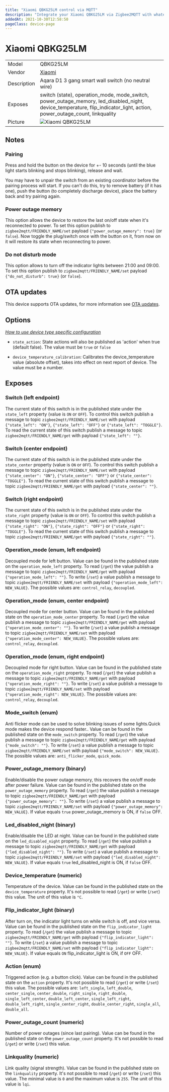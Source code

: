 ```yaml
---
title: "Xiaomi QBKG25LM control via MQTT"
description: "Integrate your Xiaomi QBKG25LM via Zigbee2MQTT with whatever smart home infrastructure you are using without the vendor's bridge or gateway."
addedAt: 2021-10-30T12:58:50
pageClass: device-page
---
```


<!-- !!!! -->
<!-- ATTENTION: This file is auto-generated through docgen! -->
<!-- You can only edit the "Notes"-Section between the two comment lines "Notes BEGIN" and "Notes END". -->
<!-- Do not use h1 or h2 heading within "## Notes"-Section. -->
<!-- !!!! -->

# Xiaomi QBKG25LM

|     |     |
|-----|-----|
| Model | QBKG25LM  |
| Vendor  | [Xiaomi](/supported-devices/#v=Xiaomi)  |
| Description | Aqara D1 3 gang smart wall switch (no neutral wire) |
| Exposes | switch (state), operation_mode, mode_switch, power_outage_memory, led_disabled_night, device_temperature, flip_indicator_light, action, power_outage_count, linkquality |
| Picture | ![Xiaomi QBKG25LM](https://www.zigbee2mqtt.io/images/devices/QBKG25LM.jpg) |


<!-- Notes BEGIN: You can edit here. Add "## Notes" headline if not already present. -->
## Notes


### Pairing
Press and hold the button on the device for +- 10 seconds
(until the blue light starts blinking and stops blinking), release and wait.

You may have to unpair the switch from an existing coordinator before the pairing process will start.
If you can't do this, try to remove battery (if it has one), push the button (to completely discharge device), place the battery back and try pairing again.

### Power outage memory
This option allows the device to restore the last on/off state when it's reconnected to power.
To set this option publish to `zigbee2mqtt/FRIENDLY_NAME/set` payload `{"power_outage_memory": true}` (or `false`).
Now toggle the plug/switch once with the button on it, from now on it will restore its state when reconnecting to power.


### Do not disturb mode
This option allows to turn off the indicator lights between 21:00 and 09:00.
To set this option publish to `zigbee2mqtt/FRIENDLY_NAME/set` payload `{"do_not_disturb": true}` (or `false`).
<!-- Notes END: Do not edit below this line -->


## OTA updates
This device supports OTA updates, for more information see [OTA updates](../guide/usage/ota_updates.md).


## Options
*[How to use device type specific configuration](../guide/configuration/devices-groups.md#specific-device-options)*

* `state_action`: State actions will also be published as 'action' when true (default false). The value must be `true` or `false`

* `device_temperature_calibration`: Calibrates the device_temperature value (absolute offset), takes into effect on next report of device. The value must be a number.


## Exposes

### Switch (left endpoint)
The current state of this switch is in the published state under the `state_left` property (value is `ON` or `OFF`).
To control this switch publish a message to topic `zigbee2mqtt/FRIENDLY_NAME/set` with payload `{"state_left": "ON"}`, `{"state_left": "OFF"}` or `{"state_left": "TOGGLE"}`.
To read the current state of this switch publish a message to topic `zigbee2mqtt/FRIENDLY_NAME/get` with payload `{"state_left": ""}`.

### Switch (center endpoint)
The current state of this switch is in the published state under the `state_center` property (value is `ON` or `OFF`).
To control this switch publish a message to topic `zigbee2mqtt/FRIENDLY_NAME/set` with payload `{"state_center": "ON"}`, `{"state_center": "OFF"}` or `{"state_center": "TOGGLE"}`.
To read the current state of this switch publish a message to topic `zigbee2mqtt/FRIENDLY_NAME/get` with payload `{"state_center": ""}`.

### Switch (right endpoint)
The current state of this switch is in the published state under the `state_right` property (value is `ON` or `OFF`).
To control this switch publish a message to topic `zigbee2mqtt/FRIENDLY_NAME/set` with payload `{"state_right": "ON"}`, `{"state_right": "OFF"}` or `{"state_right": "TOGGLE"}`.
To read the current state of this switch publish a message to topic `zigbee2mqtt/FRIENDLY_NAME/get` with payload `{"state_right": ""}`.

### Operation_mode (enum, left endpoint)
Decoupled mode for left button.
Value can be found in the published state on the `operation_mode_left` property.
To read (`/get`) the value publish a message to topic `zigbee2mqtt/FRIENDLY_NAME/get` with payload `{"operation_mode_left": ""}`.
To write (`/set`) a value publish a message to topic `zigbee2mqtt/FRIENDLY_NAME/set` with payload `{"operation_mode_left": NEW_VALUE}`.
The possible values are: `control_relay`, `decoupled`.

### Operation_mode (enum, center endpoint)
Decoupled mode for center button.
Value can be found in the published state on the `operation_mode_center` property.
To read (`/get`) the value publish a message to topic `zigbee2mqtt/FRIENDLY_NAME/get` with payload `{"operation_mode_center": ""}`.
To write (`/set`) a value publish a message to topic `zigbee2mqtt/FRIENDLY_NAME/set` with payload `{"operation_mode_center": NEW_VALUE}`.
The possible values are: `control_relay`, `decoupled`.

### Operation_mode (enum, right endpoint)
Decoupled mode for right button.
Value can be found in the published state on the `operation_mode_right` property.
To read (`/get`) the value publish a message to topic `zigbee2mqtt/FRIENDLY_NAME/get` with payload `{"operation_mode_right": ""}`.
To write (`/set`) a value publish a message to topic `zigbee2mqtt/FRIENDLY_NAME/set` with payload `{"operation_mode_right": NEW_VALUE}`.
The possible values are: `control_relay`, `decoupled`.

### Mode_switch (enum)
Anti flicker mode can be used to solve blinking issues of some lights.Quick mode makes the device respond faster..
Value can be found in the published state on the `mode_switch` property.
To read (`/get`) the value publish a message to topic `zigbee2mqtt/FRIENDLY_NAME/get` with payload `{"mode_switch": ""}`.
To write (`/set`) a value publish a message to topic `zigbee2mqtt/FRIENDLY_NAME/set` with payload `{"mode_switch": NEW_VALUE}`.
The possible values are: `anti_flicker_mode`, `quick_mode`.

### Power_outage_memory (binary)
Enable/disable the power outage memory, this recovers the on/off mode after power failure.
Value can be found in the published state on the `power_outage_memory` property.
To read (`/get`) the value publish a message to topic `zigbee2mqtt/FRIENDLY_NAME/get` with payload `{"power_outage_memory": ""}`.
To write (`/set`) a value publish a message to topic `zigbee2mqtt/FRIENDLY_NAME/set` with payload `{"power_outage_memory": NEW_VALUE}`.
If value equals `true` power_outage_memory is ON, if `false` OFF.

### Led_disabled_night (binary)
Enable/disable the LED at night.
Value can be found in the published state on the `led_disabled_night` property.
To read (`/get`) the value publish a message to topic `zigbee2mqtt/FRIENDLY_NAME/get` with payload `{"led_disabled_night": ""}`.
To write (`/set`) a value publish a message to topic `zigbee2mqtt/FRIENDLY_NAME/set` with payload `{"led_disabled_night": NEW_VALUE}`.
If value equals `true` led_disabled_night is ON, if `false` OFF.

### Device_temperature (numeric)
Temperature of the device.
Value can be found in the published state on the `device_temperature` property.
It's not possible to read (`/get`) or write (`/set`) this value.
The unit of this value is `°C`.

### Flip_indicator_light (binary)
After turn on, the indicator light turns on while switch is off, and vice versa.
Value can be found in the published state on the `flip_indicator_light` property.
To read (`/get`) the value publish a message to topic `zigbee2mqtt/FRIENDLY_NAME/get` with payload `{"flip_indicator_light": ""}`.
To write (`/set`) a value publish a message to topic `zigbee2mqtt/FRIENDLY_NAME/set` with payload `{"flip_indicator_light": NEW_VALUE}`.
If value equals `ON` flip_indicator_light is ON, if `OFF` OFF.

### Action (enum)
Triggered action (e.g. a button click).
Value can be found in the published state on the `action` property.
It's not possible to read (`/get`) or write (`/set`) this value.
The possible values are: `left_single`, `left_double`, `center_single`, `center_double`, `right_single`, `right_double`, `single_left_center`, `double_left_center`, `single_left_right`, `double_left_right`, `single_center_right`, `double_center_right`, `single_all`, `double_all`.

### Power_outage_count (numeric)
Number of power outages (since last pairing).
Value can be found in the published state on the `power_outage_count` property.
It's not possible to read (`/get`) or write (`/set`) this value.

### Linkquality (numeric)
Link quality (signal strength).
Value can be found in the published state on the `linkquality` property.
It's not possible to read (`/get`) or write (`/set`) this value.
The minimal value is `0` and the maximum value is `255`.
The unit of this value is `lqi`.

